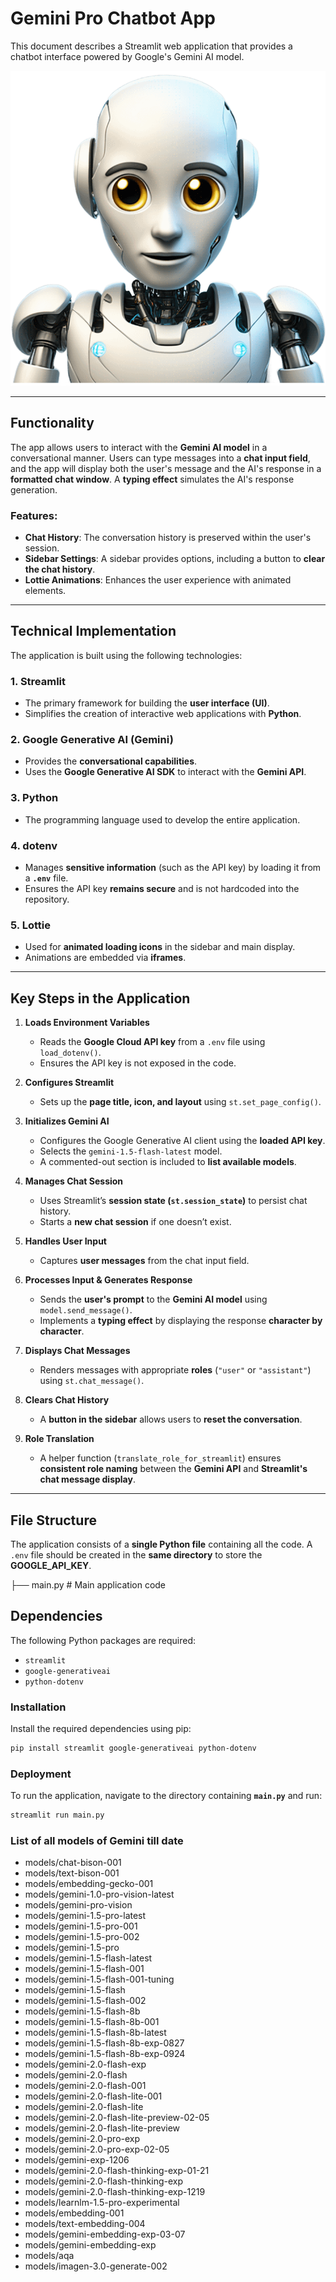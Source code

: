 # Gemini Pro Chatbot App

This document describes a Streamlit web application that provides a chatbot interface powered by Google's Gemini AI model.

![Gemini AI](images/ai.png)

---

## Functionality

The app allows users to interact with the **Gemini AI model** in a conversational manner. Users can type messages into a **chat input field**, and the app will display both the user's message and the AI's response in a **formatted chat window**. A **typing effect** simulates the AI's response generation. 

### Features:
- **Chat History**: The conversation history is preserved within the user's session.
- **Sidebar Settings**: A sidebar provides options, including a button to **clear the chat history**.
- **Lottie Animations**: Enhances the user experience with animated elements.

---

## Technical Implementation

The application is built using the following technologies:

### **1. Streamlit**
- The primary framework for building the **user interface (UI)**.
- Simplifies the creation of interactive web applications with **Python**.

### **2. Google Generative AI (Gemini)**
- Provides the **conversational capabilities**.
- Uses the **Google Generative AI SDK** to interact with the **Gemini API**.

### **3. Python**
- The programming language used to develop the entire application.

### **4. dotenv**
- Manages **sensitive information** (such as the API key) by loading it from a **`.env`** file.
- Ensures the API key **remains secure** and is not hardcoded into the repository.

### **5. Lottie**
- Used for **animated loading icons** in the sidebar and main display.
- Animations are embedded via **iframes**.

---

## Key Steps in the Application

1. **Loads Environment Variables**  
   - Reads the **Google Cloud API key** from a `.env` file using `load_dotenv()`.  
   - Ensures the API key is not exposed in the code.

2. **Configures Streamlit**  
   - Sets up the **page title, icon, and layout** using `st.set_page_config()`.

3. **Initializes Gemini AI**  
   - Configures the Google Generative AI client using the **loaded API key**.  
   - Selects the `gemini-1.5-flash-latest` model.  
   - A commented-out section is included to **list available models**.

4. **Manages Chat Session**  
   - Uses Streamlit’s **session state (`st.session_state`)** to persist chat history.  
   - Starts a **new chat session** if one doesn’t exist.

5. **Handles User Input**  
   - Captures **user messages** from the chat input field.

6. **Processes Input & Generates Response**  
   - Sends the **user's prompt** to the **Gemini AI model** using `model.send_message()`.  
   - Implements a **typing effect** by displaying the response **character by character**.

7. **Displays Chat Messages**  
   - Renders messages with appropriate **roles** (`"user"` or `"assistant"`) using `st.chat_message()`.

8. **Clears Chat History**  
   - A **button in the sidebar** allows users to **reset the conversation**.

9. **Role Translation**  
   - A helper function (`translate_role_for_streamlit`) ensures **consistent role naming** between the **Gemini API** and **Streamlit's chat message display**.

---

## File Structure

The application consists of a **single Python file** containing all the code. A `.env` file should be created in the **same directory** to store the **GOOGLE_API_KEY**.

├── main.py # Main application code 

## Dependencies

The following Python packages are required:

- `streamlit`
- `google-generativeai`
- `python-dotenv`

### **Installation**
Install the required dependencies using pip:

```bash
pip install streamlit google-generativeai python-dotenv
```

### **Deployment**
To run the application, navigate to the directory containing **`main.py`** and run:

```bash
streamlit run main.py
```

### **List of all models of Gemini till date**

- models/chat-bison-001
- models/text-bison-001
- models/embedding-gecko-001
- models/gemini-1.0-pro-vision-latest
- models/gemini-pro-vision
- models/gemini-1.5-pro-latest
- models/gemini-1.5-pro-001
- models/gemini-1.5-pro-002
- models/gemini-1.5-pro
- models/gemini-1.5-flash-latest
- models/gemini-1.5-flash-001
- models/gemini-1.5-flash-001-tuning
- models/gemini-1.5-flash
- models/gemini-1.5-flash-002
- models/gemini-1.5-flash-8b
- models/gemini-1.5-flash-8b-001
- models/gemini-1.5-flash-8b-latest
- models/gemini-1.5-flash-8b-exp-0827
- models/gemini-1.5-flash-8b-exp-0924
- models/gemini-2.0-flash-exp
- models/gemini-2.0-flash
- models/gemini-2.0-flash-001
- models/gemini-2.0-flash-lite-001
- models/gemini-2.0-flash-lite
- models/gemini-2.0-flash-lite-preview-02-05
- models/gemini-2.0-flash-lite-preview
- models/gemini-2.0-pro-exp
- models/gemini-2.0-pro-exp-02-05
- models/gemini-exp-1206
- models/gemini-2.0-flash-thinking-exp-01-21
- models/gemini-2.0-flash-thinking-exp
- models/gemini-2.0-flash-thinking-exp-1219
- models/learnlm-1.5-pro-experimental
- models/embedding-001
- models/text-embedding-004
- models/gemini-embedding-exp-03-07
- models/gemini-embedding-exp
- models/aqa
- models/imagen-3.0-generate-002